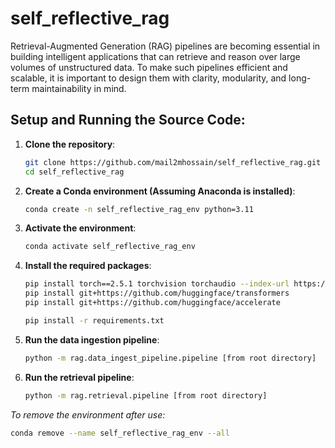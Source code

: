 # self_reflective_rag
Retrieval-Augmented Generation (RAG) pipelines are becoming essential in building intelligent applications that can retrieve and reason over large volumes of unstructured data. To make such pipelines efficient and scalable, it is important to design them with clarity, modularity, and long-term maintainability in mind.


## Setup and Running the Source Code:

1. **Clone the repository**:
   ```bash
   git clone https://github.com/mail2mhossain/self_reflective_rag.git
   cd self_reflective_rag
   ```

2. **Create a Conda environment (Assuming Anaconda is installed)**:
   ```bash
   conda create -n self_reflective_rag_env python=3.11
   ```

3. **Activate the environment**:
   ```bash
   conda activate self_reflective_rag_env
   ```

4. **Install the required packages**:
   ```bash
   pip install torch==2.5.1 torchvision torchaudio --index-url https://download.pytorch.org/whl/cu121
   pip install git+https://github.com/huggingface/transformers
   pip install git+https://github.com/huggingface/accelerate
   
   pip install -r requirements.txt
   ```

5. **Run the data ingestion pipeline**:
   ```bash
   python -m rag.data_ingest_pipeline.pipeline [from root directory]
   ```

6. **Run the retrieval pipeline**:
   ```bash
   python -m rag.retrieval.pipeline [from root directory]
   ```

*To remove the environment after use:*
```bash
conda remove --name self_reflective_rag_env --all
```
